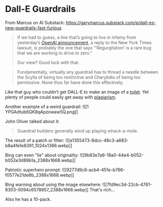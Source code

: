 # Dall-E Guardrails

From Marcus on AI Substack: https://garymarcus.substack.com/p/dall-es-new-guardrails-fast-furious

>If we had to guess, a line that’s going to live in infamy from yesterday’s [OpenAI announcement](open-ai-statement), a reply to the New York Times lawsuit, is probably the one that says “’Regurgitation’ is a rare bug that we are working to drive to zero.”
>
>Our view? Good luck with that.

>Fundamentally, virtually any guardrail has to thread a needle between the Scylla of being too restrictive and Charybdis of being too permissive. None thus far have done this effectively.

Like that guy who couldn't get DALL-E to make an image of a [toilet](toilet-sunbaked-landscape). Yet plenty of people could easily get away with [plagiarism](generative-ai-and-plagiarism).

Another example of a weird guardrail:
![[1 YPGAdtub6QK8qApzowaw5Q.png]]

John Oliver talked about it:

>Guardrail builders generally wind up playing whack-a-mole.

The result of a patch or filter:
![[e1355473-8dcc-48c3-a683-b8a4fe1e8391_1024x1366.webp]]

Bing can even "lie" about originality:
![[9b83e7a6-18a0-44e4-b052-b052e3d89b1a_2388x1668.webp]]

Patriotic superhero prompt:
![[9277d9c6-acb4-451e-b766-f0577e21de8b_2388x1668.webp]]

Bing warning about using the image elsewhere:
![[7fd9ec3d-22cb-4761-8303-0094c6578857_2388x1668.webp]]
That's rich...

Also he has a 10-pack.